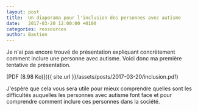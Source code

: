 ```yaml
---
layout: post
title:  Un diaporama pour l'inclusion des personnes avec autisme
date:   2017-03-20 12:00:00 +0100
categories: ressources
author: Bastien
---
```


Je n'ai pas encore trouvé de présentation expliquant concrètement 
comment inclure une personne avec autisme.
Voici donc ma première tentative de présentation.

[PDF (8.98 Ko)]({{ site.url }}/assets/posts/2017-03-20/inclusion.pdf)

J'espère que cela vous sera utile pour mieux comprendre quelles sont les difficultés auquelles les personnes avec autisme font face et pour comprendre comment inclure ces personnes dans la société.



